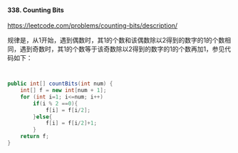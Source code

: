 ####	338. Counting Bits

https://leetcode.com/problems/counting-bits/description/

规律是，从1开始，遇到偶数时，其1的个数和该偶数除以2得到的数字的1的个数相同，遇到奇数时，其1的个数等于该奇数除以2得到的数字的1的个数再加1，参见代码如下：

```Java


public int[] countBits(int num) {
    int[] f = new int[num + 1];
    for (int i=1; i<=num; i++)
        if(i % 2 ==0){
            f[i] = f[i/2];
        }else{
            f[i] = f[i/2]+1;
        }
    return f;
}
```

